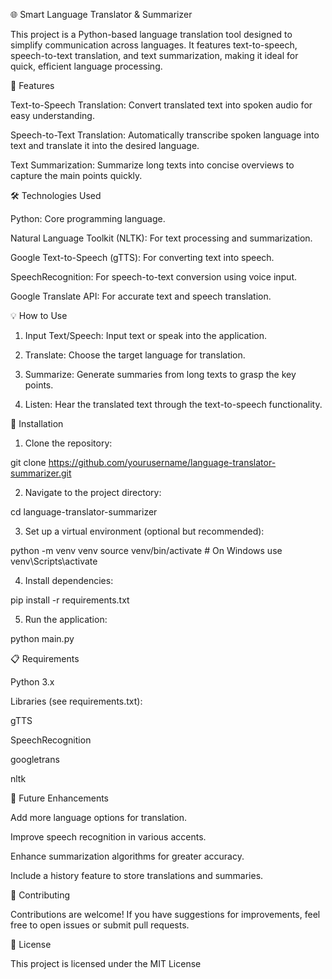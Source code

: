 🌐 Smart Language Translator & Summarizer

This project is a Python-based language translation tool designed to simplify communication across languages. It features text-to-speech, speech-to-text translation, and text summarization, making it ideal for quick, efficient language processing.

🚀 Features

Text-to-Speech Translation: Convert translated text into spoken audio for easy understanding.

Speech-to-Text Translation: Automatically transcribe spoken language into text and translate it into the desired language.

Text Summarization: Summarize long texts into concise overviews to capture the main points quickly.


🛠️ Technologies Used

Python: Core programming language.

Natural Language Toolkit (NLTK): For text processing and summarization.

Google Text-to-Speech (gTTS): For converting text into speech.

SpeechRecognition: For speech-to-text conversion using voice input.

Google Translate API: For accurate text and speech translation.


💡 How to Use

1. Input Text/Speech: Input text or speak into the application.


2. Translate: Choose the target language for translation.


3. Summarize: Generate summaries from long texts to grasp the key points.


4. Listen: Hear the translated text through the text-to-speech functionality.



🔧 Installation

1. Clone the repository:

git clone https://github.com/yourusername/language-translator-summarizer.git


2. Navigate to the project directory:

cd language-translator-summarizer


3. Set up a virtual environment (optional but recommended):

python -m venv venv
source venv/bin/activate  # On Windows use venv\Scripts\activate


4. Install dependencies:

pip install -r requirements.txt


5. Run the application:

python main.py



📋 Requirements

Python 3.x

Libraries (see requirements.txt):

gTTS

SpeechRecognition

googletrans

nltk



📝 Future Enhancements

Add more language options for translation.

Improve speech recognition in various accents.

Enhance summarization algorithms for greater accuracy.

Include a history feature to store translations and summaries.


🤝 Contributing

Contributions are welcome! If you have suggestions for improvements, feel free to open issues or submit pull requests.

📄 License

This project is licensed under the MIT License
